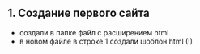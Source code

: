 ## 1. Создание первого сайта
- создали в папке файл с расширением html
- в новом файле в строке 1 создали шоблон html (!)
